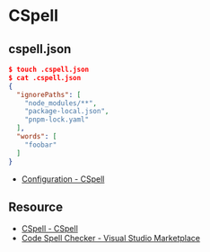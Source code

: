 # CSpell

## cspell.json

```json
$ touch .cspell.json
$ cat .cspell.json
{
  "ignorePaths": [
    "node_modules/**",
    "package-local.json",
    "pnpm-lock.yaml"
  ],
  "words": [
    "foobar"
  ]
}
```

- [Configuration - CSpell](http://cspell.org/configuration/)

## Resource

- [CSpell - CSpell](http://cspell.org/)
- [Code Spell Checker - Visual Studio Marketplace](https://marketplace.visualstudio.com/items?itemName=streetsidesoftware.code-spell-checker)
